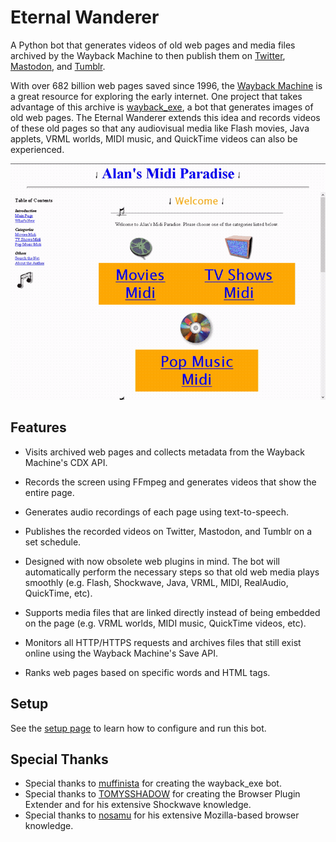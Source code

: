 # Eternal Wanderer

A Python bot that generates videos of old web pages and media files archived by the Wayback Machine to then publish them on [Twitter](https://twitter.com/waybackwanderer), [Mastodon](https://botsin.space/@eternalwanderer), and [Tumblr](https://waybackwanderer.tumblr.com).

With over 682 billion web pages saved since 1996, the [Wayback Machine](https://web.archive.org/) is a great resource for exploring the early internet. One project that takes advantage of this archive is [wayback_exe](https://github.com/muffinista/wayback_exe), a bot that generates images of old web pages. The Eternal Wanderer extends this idea and records videos of these old pages so that any audiovisual media like Flash movies, Java applets, VRML worlds, MIDI music, and QuickTime videos can also be experienced.

![The web page "http://www.geocities.com:80/Hollywood/Hills/5988/" as seen on December 1996 via the Wayback Machine.](Images/page.gif)

## Features

* Visits archived web pages and collects metadata from the Wayback Machine's CDX API.

* Records the screen using FFmpeg and generates videos that show the entire page.

* Generates audio recordings of each page using text-to-speech.

* Publishes the recorded videos on Twitter, Mastodon, and Tumblr on a set schedule.

* Designed with now obsolete web plugins in mind. The bot will automatically perform the necessary steps so that old web media plays smoothly (e.g. Flash, Shockwave, Java, VRML, MIDI, RealAudio, QuickTime, etc).

* Supports media files that are linked directly instead of being embedded on the page (e.g. VRML worlds, MIDI music, QuickTime videos, etc).

* Monitors all HTTP/HTTPS requests and archives files that still exist online using the Wayback Machine's Save API.

* Ranks web pages based on specific words and HTML tags.

## Setup

See the [setup page](Source/README.md) to learn how to configure and run this bot.

## Special Thanks

* Special thanks to [muffinista](https://github.com/muffinista) for creating the wayback_exe bot.
* Special thanks to [TOMYSSHADOW](https://github.com/tomysshadow) for creating the Browser Plugin Extender and for his extensive Shockwave knowledge.
* Special thanks to [nosamu](https://github.com/n0samu) for his extensive Mozilla-based browser knowledge.
